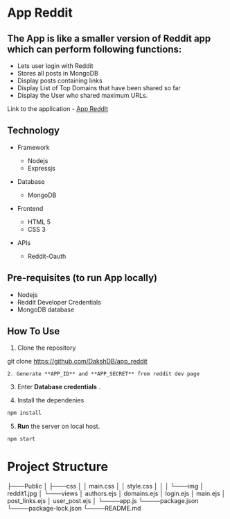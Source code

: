 #  App Reddit


The App is like a smaller version of Reddit app which can perform following functions:
-
  - Lets user login with Reddit
  - Stores all posts in MongoDB  
  - Display posts containing links
  - Display List of Top Domains that have been shared so far
  - Display the User who shared maximum URLs.

Link to the application - [App Reddit](https://app-reddit.herokuapp.com/)

## Technology

- Framework
    - Nodejs
    - Expressjs

- Database
     - MongoDB

- Frontend
    - HTML 5
    - CSS 3

- APIs
    - Reddit-Oauth

## Pre-requisites (to run App locally)
- Nodejs
- Reddit Developer Credentials
- MongoDB database

## How To Use
1. Clone the repository

git clone https://github.com/DakshDB/app_reddit
```
2. Generate **APP_ID** and **APP_SECRET** from reddit dev page
```

3. Enter **Database credentials** .

4. Install the dependenies
```sh
npm install
```
5. **Run** the server on local host.
```sh
npm start
```
# Project Structure

├───Public
│   ├───css
│   │       main.css
│   │       style.css
│   │
│   └───img
│           reddit1.jpg
│
└───views
│        authors.ejs
│        domains.ejs
│        login.ejs
│        main.ejs
│        post_links.ejs
│        user_post.ejs
│
└────app.js
└────package.json
└────package-lock.json
└────README.md
